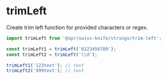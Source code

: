 # trimLeft

Create trim left function for provided characters or regex.

```typescript
import trimLeft from '@xpr/swiss-knife/strings/trim-left';

const trimLeft1 = trimLeft('0123456789');
const trimLeft2 = trimLeft('\\d');

trimLeft1('123text'); // text
trimLeft2('999text'); // text
```

